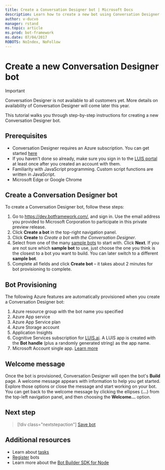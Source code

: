 ```yaml
---
title: Create a Conversation Designer bot | Microsoft Docs
description: Learn how to create a new bot using Conversation Designer.
author: v-ducvo
manager: rstand
ms.topic: article
ms.prod: bot-framework
ms.date: 07/04/2017
ROBOTS: NoIndex, NoFollow
---
```


# Create a new Conversation Designer bot
> [!IMPORTANT]
> Conversation Designer is not available to all customers yet. More details on
> availability of Conversation Designer will come later this year.

This tutorial walks you through step-by-step instructions for creating a new Conversation Designer bot. 

## Prerequisites

- Conversation Designer requires an Azure subscription. You can get started <a href="https://azure.microsoft.com/en-us/" target="_blank">here</a>
- If you haven't done so already, make sure you sign in to the [LUIS portal](https://luis.ai) at least once after you created an account with them.
- Familiarity with JavaScript programming. Custom script functions are written in JavaScript.
- Microsoft Edge or Google Chrome

## Create a Conversation Designer bot

To create a Conversation Designer bot, follow these steps:
1. Go to https://dev.botframework.com/, and sign in. Use the email address you provided to Microsoft Corporation to participate in this private preview release.
2. Click **Create a bot** in the top-right navigation panel. 
3. Click **Create** to *Create a bot with the Conversation Designer*.
4. Select from one of the many [sample bots](conversation-designer-sample-bots.md) to start with. Click **Next**. If you are not sure which **sample bot** to use, just choose the one you think is the closest to a bot you want to build. You can later switch to a different **sample bot**.
5. Complete all fields and click **Create bot** – it takes about 2 minutes for bot provisioning to complete. 

## Bot Provisioning

The following Azure features are automatically provisioned when you create a Conversation Designer bot: 

1. Azure resource group with the bot name you specified
2. Azure App service
3. Azure App Service plan 
4. Azure Storage account
5. Application Insights 
6. Cognitive Services subscription for [LUIS.ai](https://luis.ai). A LUIS app is created with the **Bot handle** (plus a randomly generated string) as the app name.
7. Microsoft Account single app. [Learn more](https://apps.dev.microsoft.com/#/appList)

## Welcome message

Once the bot is provisioned, Conversation Designer will open the bot's **Build** page. A welcome message appears with information to help you get started. Explore those options or close the message and start working on your bot. You can get back to the welcome message by clicking the ellipses (**...**) from the top-left navigation panel, and then choosing the **Welcome...** option.

## Next step
> [!div class="nextstepaction"]
> [Save bot](conversation-designer-save-bot.md)

## Additional resources
* Learn about [tasks](conversation-designer-tasks.md)
* [Register](../portal-register-bot.md) bots
* Learn more about the [Bot Builder SDK for Node](../nodejs/index.md) 
